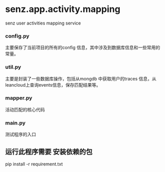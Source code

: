 # senz.app.activity.mapping
senz user activities mapping service


### config.py
  主要保存了当前项目的所有的config 信息，其中涉及到数据库信息和一些常用的常量。
  
### util.py
  主要是封装了一些数据库操作，包括从mongdb 中获取用户的traces 信息，从leancloud上查询events信息，保存匹配结果等。
  
### mapper.py
  活动匹配的核心代码
  
### main.py
  测试程序的入口


## 运行此程序需要 安装依赖的包
  pip install -r requirement.txt
  
